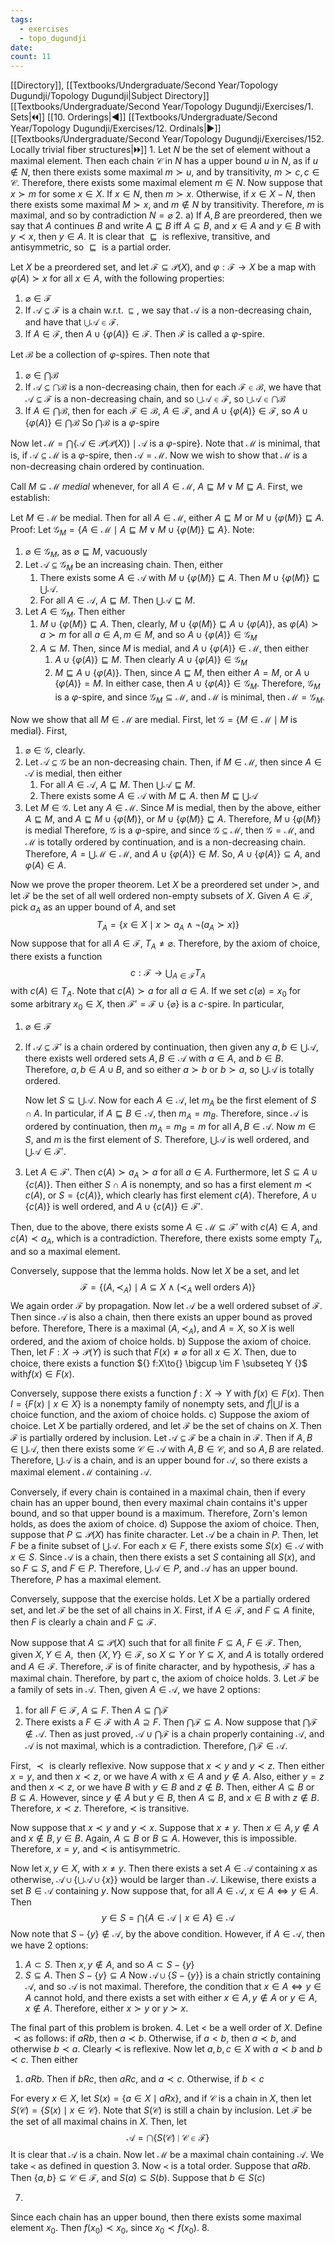 ```yaml
---
tags:
  - exercises
  - topo_dugundji
date: 
count: 11
---
```

[[Directory]], [[Textbooks/Undergraduate/Second Year/Topology Dugundji/Topology Dugundji|Subject Directory]]
[[Textbooks/Undergraduate/Second Year/Topology Dugundji/Exercises/1. Sets|🞀🞀]] [[10. Orderings|◀]] [[Textbooks/Undergraduate/Second Year/Topology Dugundji/Exercises/12. Ordinals|▶]] [[Textbooks/Undergraduate/Second Year/Topology Dugundji/Exercises/152. Locally trivial fiber structures|🞂🞂]]
1. 
Let $N {}$ be the set of element without a maximal element. Then each chain ${} \mathcal{C} {}$ in ${} N {}$ has a upper bound $u {}$ in ${} N$, as if ${} u \notin N {}$, then there exists some maximal $m\succ u$, and by transitivity, ${} m \succ c, c \in \mathcal{C} {}$. Therefore, there exists some maximal element ${} m \in N {}$. Now suppose that $x \succ m$ for some ${} x \in X {}$. If ${} x \in N {}$, then ${} m \succ x {}$. Otherwise, if ${} x \in X-N {}$, then there exists some maximal ${} M \succ x {}$, and ${} m \notin N {}$ by transitivity. Therefore, $m$ is maximal, and so by contradiction ${} N=\varnothing {}$
2. 
a)
If ${} A,\, B {}$ are preordered, then we say that ${} A {}$ continues $B {}$ and write ${} A \sqsubseteq B {}$ iff ${} A \subseteq B {}$, and ${} x \in A {}$ and ${} y \in B {}$ with $y\prec x {}$, then ${} y \in A {}$. It is clear that ${} \sqsubseteq  {}$ is reflexive, transitive, and antisymmetric, so ${} \sqsubseteq  {}$ is a partial order.

Let ${} X {}$ be a preordered set, and let ${} \mathscr{F} \subseteq \mathscr{P}(X) {}$, and ${} \varphi: \mathscr{F}\to{}X {}$ be a map with $\varphi(A)\succ x {}$ for all ${} x \in A {}$, with the following properties:
1. ${} \varnothing  \in \mathscr{F} {}$
2. If ${} \mathscr{A} \subseteq \mathscr{F} {}$ is a chain w.r.t. ${} \sqsubseteq  {}$, we say that $\mathscr{A} {}$ is a non-decreasing chain, and have that ${} \bigcup  \mathscr{A} \in \mathscr{F} {}$.
3. If $A \in \mathscr{F} {}$, then ${} A \cup \{ \varphi(A) \} \in \mathscr{F} {}$.
Then $\mathscr{F}$ is called a $\varphi {}$-spire. 

Let ${} \mathscr{B}$ be a collection of $\varphi$-spires. Then note that
1. ${} \varnothing \in \bigcap \mathscr{B} {}$
2. If ${} \mathscr{A} \subseteq  \bigcap  \mathscr{B} {}$ is a non-decreasing chain, then for each ${} \mathscr{F} \in \mathscr{B} {}$, we have that ${} \mathscr{A} \subseteq \mathscr{F} {}$ is a non-decreasing chain, and so ${} \bigcup \mathscr{A} \in \mathscr{F} {}$, so ${} \bigcup \mathscr{A} \in \bigcap \mathscr{B} {}$
3. If ${} A \in \bigcap \mathscr{B} {}$, then for each ${} \mathscr{F} \in \mathscr{B} {}$, ${} A \in \mathscr{F} {}$, and ${} A \cup  \{ \varphi(A) \} \in \mathscr{F} {}$, so ${} A \cup \{ \varphi(A) \} \in \bigcap \mathscr{B} {}$
So ${} \bigcap \mathscr{B} {}$ is a $\varphi$-spire

Now let ${} \mathscr{M}= \bigcap \{ \mathscr{A} \in \mathscr{P}(\mathscr{P}(X))\mid \mathscr{A} \text{ is a }\varphi \text{-spire} \} {}$. Note that $\mathscr{M}$ is minimal, that is, if ${} \mathscr{A} \subseteq \mathscr{M} {}$ is a $\varphi$-spire, then $\mathscr{A}=\mathscr{M} {}$. Now we wish to show that $\mathscr{M} {}$ is a non-decreasing chain ordered by continuation.

Call ${} M \subseteq  \mathscr{M} {}$ *medial* whenever, for all ${} A  \in \mathscr{M} {}$, ${} A \sqsubseteq  M \vee M \sqsubseteq  A {}$. First, we establish:

Let ${} M \in \mathscr{M} {}$ be medial. Then for all ${} A \in \mathscr{M} {}$, either ${} A \sqsubseteq  M {}$ or ${} M \cup \{ \varphi(M) \} \sqsubseteq A {}$.
Proof:
Let ${} \mathscr{G}_{M}=\{ A \in \mathscr{M} \mid  A \sqsubseteq  M \vee  M \cup \{ \varphi(M) \} \sqsubseteq  A \} {}$. Note:
1. ${} \varnothing \in \mathscr{G}_{M} {}$, as ${} \varnothing  \sqsubseteq  M {}$, vacuously
2. Let ${} \mathscr{A} \subseteq \mathscr{G}_{M} {}$ be an increasing chain. Then, either
	1. There exists some ${} A \in \mathscr{A} {}$ with ${} M \cup \{ \varphi(M) \} \sqsubseteq A {}$. Then ${} M \cup  \{  \varphi(M) \} \sqsubseteq \bigcup \mathscr{A} {}$.
	2. For all ${} A \in \mathscr{A} {}$, ${} A \sqsubseteq  M {}$. Then ${} \bigcup \mathscr{A} \sqsubseteq  M {}$.
3. Let ${} A \in \mathscr{G}_{M} {}$. Then either
	1. ${} M \cup \{ \varphi(M) \} \sqsubseteq  A {}$. Then, clearly, ${} M \cup \{ \varphi(M) \} \sqsubseteq  A \cup \{ \varphi(A) \} {}$, as ${} \varphi(A)\succ a \succ m {}$ for all ${} a \in A,\, m \in M {}$, and so ${} A \cup \{ \varphi(A) \} \in \mathscr{G}_{M} {}$
	2. ${} A \subseteq M {}$. Then, since $M {}$ is medial, and ${} A \cup \{ \varphi (A) \} \in \mathscr{M} {}$, then either
		1. ${} A \cup \{ \varphi(A) \} \sqsubseteq  M {}$. Then clearly  ${} A \cup \{ \varphi(A) \}  \in \mathscr{G}_{M} {}$
		2. ${} M \sqsubseteq  A \cup \{ \varphi(A) \} {}$. Then, since ${} A \sqsubseteq M {}$, then either ${} A=M {}$, or ${} A \cup \{ \varphi(A) \}=M {}$. In either case, then ${} A \cup  \{  \varphi(A) \} \in \mathscr{G}_{M} {}$. 
Therefore, ${} \mathscr{G}_{M}$ is a $\varphi {}$-spire, and since ${} \mathscr{G}_{M} \subseteq \mathscr{M} {}$, and ${} \mathscr{M}$ is minimal, then ${} \mathscr{M}=\mathscr{G}_{M} {}$. 

Now we show that all ${} M \in \mathscr{M} {}$ are medial. First, let ${} \mathscr{G}=\{ M \in \mathscr{M} \mid M \text{ is medial} \} {}$. First, 
1. ${} \varnothing  \in \mathscr{G} {}$, clearly.
2. Let ${} \mathscr{A} \subseteq \mathscr{G} {}$ be an non-decreasing chain. Then, if ${} M \in \mathscr{M} {}$, then since ${} A \in \mathscr{A} {}$ is medial, then either 
	1. For all ${} A \in \mathscr{A} {}$, ${} A \sqsubseteq M {}$. Then ${} \bigcup \mathscr{A} \sqsubseteq M {}$.
	2. There exists some ${} A \in \mathscr{A} {}$ with ${} M \sqsubseteq A {}$. then ${} M \sqsubseteq \bigcup \mathscr{A} {}$
3. Let ${} M \in \mathscr{G} {}$. Let any ${} A \in \mathscr{M} {}$. Since ${} M {}$ is medial, then by the above, either ${} A \sqsubseteq M  {}$, and ${} A \sqsubseteq M \cup \{ \varphi(M) \} {}$, or ${} M \cup \{ \varphi(M) \} \sqsubseteq  A {}$. Therefore, ${} M \cup  \{  \varphi(M) \} {}$ is medial
Therefore, $\mathscr{G}$ is a $\varphi$-spire, and since ${} \mathscr{G} \subseteq \mathscr{M} {}$, then ${} \mathscr{G}=\mathscr{M} {}$, and $\mathscr{M}$ is totally ordered by continuation, and is a non-decreasing chain. Therefore, ${} A=\bigcup \mathscr{M} \in \mathscr{M} {}$, and ${} A \cup \{ \varphi(A) \} \in M {}$. So, $A \cup  \{ \varphi(A) \} \subseteq A {}$, and ${} \varphi(A) \in A {}$.

Now we prove the proper theorem.
Let ${} X {}$ be a preordered set under ${} \succ$, and let ${} \mathscr{F} {}$ be the set of all well ordered non-empty subsets of $X {}$. Given ${} A \in \mathscr{F} {}$, pick ${} a_{A} {}$ as an upper bound of $A$, and set
$$
T_{A}=\{ x \in X \mid  x \succ a_{A} \wedge \neg(a_{A}  \succ  x)  \}
$$
Now suppose that for all ${} A \in \mathscr{F} {}$, ${} T_{A}\neq  \varnothing  {}$. Therefore, by the axiom of choice, there exists a function
$$
c: \mathscr{F} \to{}\bigcup_{A\in \mathscr{F}}T_{A}
$$
with ${} c(A) \in T_{A} {}$. Note that ${} c(A) \succ a {}$ for all ${} a \in A {}$. If we set ${} c(\varnothing )=x_{0} {}$ for some arbitrary ${} x_{0} \in X {}$, then ${} \mathscr{F}' =\mathscr{F} \cup \{  \varnothing  \} {}$ is a $c {}$-spire. In particular, 
1. ${} \varnothing  \in \mathscr{F} {}$
2. If ${} \mathscr{A} \subseteq \mathscr{F}' {}$ is a chain ordered by continuation, then given any ${} a,\, b \in \bigcup \mathscr{A} {}$, there exists well ordered sets ${} A,\, B \in \mathscr{A} {}$ with ${} a \in A {}$, and ${} b \in B {}$. Therefore, ${} a,\, b \in  A \cup B {}$, and so either ${} a \succ b {}$ or ${} b \succ a {}$, so ${} \bigcup \mathscr{A} {}$ is totally ordered. 

	Now let ${} S\subseteq  \bigcup \mathscr{A} {}$. Now for each ${} A \in \mathscr{A}  {}$, let ${} m_{A} {}$ be the first element of ${} S \cap  A {}$. In particular, if ${} A \sqsubseteq B \in \mathscr{A} {}$, then ${} m_{A}=m_{B} {}$. Therefore, since $\mathscr{A}$ is ordered by continuation, then ${} m_{A}=m_{B}=m {}$ for all ${} A,\, B \in \mathscr{A} {}$. Now ${} m \in S {}$, and $m$ is the first element of $S$. Therefore, ${} \bigcup \mathscr{A} {}$ is well ordered, and ${} \bigcup \mathscr{A} \in \mathscr{F}' {}$.
3. Let ${} A \in \mathscr{F}' {}$. Then $c(A)\succ a_{A}\succ a$ for all ${} a \in A {}$. Furthermore, let ${} S \subseteq A \cup \{ c(A) \} {}$. Then either ${} S \cap A {}$ is nonempty, and so has a first element ${} m\prec c(A) {}$, or ${} S=\{ c(A) \} {}$, which clearly has first element $c(A)$. Therefore, ${} A \cup \{ c(A) \} {}$ is well ordered, and ${} A \cup \{ c(A) \} \in \mathscr{F}' {}$. 

Then, due to the above, there exists some ${} A \in \mathscr{M} \subseteq \mathscr{F}' {}$ with ${} c(A) \in A {}$, and ${} c(A)\prec a_{A}$, which is a contradiction. Therefore, there exists some empty ${} T_{A} {}$, and so a maximal element.

Conversely, suppose that the lemma holds. Now let $X {}$ be a set, and let 
$$
\mathscr{F}=\{ (A,\, \prec _{A}) \mid A \subseteq X \wedge (\prec _{A} \text{ well orders } A) \}
$$
We again order $\mathscr{F}$ by propagation. Now let $\mathscr{A}$ be a well ordered subset of $\mathscr{F}$. Then since $\mathscr{A}$ is also a chain, then there exists an upper bound as proved before. Therefore, There is a maximal ${} (A,\, \prec _{A})$, and $A=X {}$, so $X {}$ is well ordered, and the axiom of choice holds.
b)
Suppose the axiom of choice. Then, let ${} F:X\to{}\mathscr{P}(Y) {}$ is such that ${} F(x)\neq \varnothing  {}$ for all ${} x \in X. {}$ Then, due to choice, there exists a function ${} f:X\to{} \bigcup \im F \subseteq Y {}$ with${} f(x) \in F(x) {}$.

Conversely, suppose there exists a function $f:X\to{}Y {}$ with ${} f(x) \in F(x) {}$. Then ${} I=\{ F(x) \mid x \in X \} {}$ is a nonempty family of nonempty sets, and ${} f|\bigcup I {}$ is a choice function, and the axiom of choice holds.
c)
Suppose the axiom of choice. Let $X$ be partially ordered, and let $\mathscr{F}$ be the set of chains on $X$. Then $\mathscr{F}$ is partially ordered by inclusion. Let ${} \mathscr{A} \subseteq \mathscr{F} {}$ be a chain in $\mathscr{F}$. Then if ${} A,\, B \in \bigcup \mathscr{A}$, then there exists some $\mathcal{C} \in \mathscr{A} {}$ with ${} A,\, B \in  \mathcal{C} {}$, and so $A,\, B {}$ are related. Therefore, ${} \bigcup \mathscr{A} {}$ is a chain, and is an upper bound for $\mathscr{A}$, so there exists a maximal element $\mathscr{M}$ containing $\mathscr{A} {}$.

Conversely, if every chain is contained in a maximal chain, then if every chain has an upper bound, then every maximal chain contains it's upper bound, and so that upper bound is a maximum. Therefore, Zorn's lemon holds, as does the axiom of choice. 
d)
Suppose the axiom of choice. Then, suppose that ${} P \subseteq \mathscr{P}(X) {}$ has finite character. Let $\mathscr{A}$ be a chain in $P$. Then, let $F$ be a finite subset of ${} \bigcup \mathscr{A} {}$. For each ${} x \in F {}$, there exists some ${} S(x) \in \mathscr{A} {}$ with ${} x \in S {}$. Since $\mathscr{A} {}$ is a chain, then there exists a set ${} S {}$ containing all ${} S(x)$, and so ${} F \subseteq S {}$, and ${} F \in P {}$. Therefore, ${} \bigcup \mathscr{A} \in P {}$, and $\mathscr{A}$ has an upper bound. Therefore, $P$ has a maximal element. 

Conversely, suppose that the exercise holds. Let $X$ be a partially ordered set, and let $\mathscr{F}$ be the set of all chains in $X$. First, if ${} A \in \mathscr{F} {}$, and ${} F \subseteq A {}$ finite, then $F$ is clearly a chain and ${} F \subseteq \mathscr{F} {}$. 

Now suppose that ${} A \subseteq \mathscr{P}(X) {}$ such that for all finite ${} F \subseteq A {}$, ${} F \in \mathscr{F} {}$. Then, given ${} X,\, Y \in A, {}$ then $\{ X,\, Y \} \in \mathscr{F} {}$, so ${} X \subseteq Y {}$ or ${} Y \subseteq X {}$, and $A$ is totally ordered and ${} A \in \mathscr{F} {}$. Therefore, $\mathscr{F}$ is of finite character, and by hypothesis, $\mathscr{F} {}$ has a maximal chain. Therefore, by part c, the axiom of choice holds.
3. 
Let $\mathscr{F} {}$ be a family of sets in $\mathscr{A} {}$. Then, given ${} A \in \mathscr{A} {}$, we have 2 options:
1. for all ${} F \in \mathscr{F} {}$, ${} A \subseteq F {}$. Then ${} A \subseteq  \bigcap \mathscr{F} {}$
2. There exists a ${} F \in \mathscr{F} {}$ with ${} A\supseteq F {}$. Then ${} \bigcap \mathscr{F} \subseteq A {}$.
Now suppose that ${} \bigcap \mathscr{F} \notin \mathscr{A} {}$. Then as just proved, ${} \mathscr{A} \cup  \bigcap  \mathscr{F} {}$ is a chain properly containing ${} \mathscr{A} {}$, and $\mathscr{A} {}$ is not maximal, which is a contradiction. Therefore, ${} \bigcap  \mathscr{F} \in \mathscr{A} {}$.

First, ${} \prec {}$ is clearly reflexive. Now suppose that ${} x \prec y {}$ and $y\prec z$. Then either ${} x=y {}$, and then ${} x \prec z {}$, or we have $A$ with ${} x \in A {}$ and ${} y \notin A {}$. Also, either ${} y=z {}$ and then ${} x \prec z {}$, or we have $B$ with ${} y \in B {}$ and ${} z \notin B {}$. Then, either ${} A \subseteq B {}$ or ${} B \subseteq A {}$. However, since ${} y \notin A {}$ but ${} y \in B {}$, then ${} A \subseteq B {}$, and ${} x \in B {}$ with ${} z \notin B {}$. Therefore, ${} x \prec z {}$. Therefore, $\prec$ is transitive. 

Now suppose that ${} x \prec y {}$ and ${} y \prec x {}$. Suppose that $x\neq y$. Then ${} x \in A,\, y \notin A {}$ and ${} x \notin B,\, y \in B {}$. Again, ${} A \subseteq B {}$ or ${} B \subseteq A {}$. However, this is impossible. Therefore, ${} x=y {}$, and $\prec$ is antisymmetric. 

Now let ${} x,\, y \in X {}$, with $x\neq y {}$. Then there exists a set ${} A \in \mathscr{A} {}$ containing $x$ as otherwise, ${} \mathscr{A}\cup \left\{ \bigcup \mathscr{A} \cup \{ x \}\right\} {} {}$ would be larger than $\mathscr{A}$. Likewise, there exists a set ${} B \in \mathscr{A} {}$ containing $y {}$. Now suppose that, for all ${} A \in \mathscr{A} {}$, ${} x \in A \iff y \in A {}$. Then 
$$
y \in S=\bigcap \{ A \in \mathscr{A} \mid  x \in A \} \in \mathscr{A}
$$
Now note that ${} S -\{ y \} \notin  \mathscr{A} {}$, by the above condition. However, if ${} A \in \mathscr{A} {}$, then we have 2 options:
1. ${} A \subset S {}$. Then ${} x,\, y \notin A {}$, and so ${} A \subset S-\{ y \} {}$
2. ${} S \subseteq A {}$. Then ${} S-\{ y \} \subseteq A {}$
Now ${} \mathscr{A} \cup \{ S-\{ y \} \} {}$ is a chain strictly containing $\mathscr{A}$, and so $\mathscr{A}$ is not maximal. Therefore, the condition that ${} x \in A \iff y \in A {}$ cannot hold, and there exists a set with either ${} x \in A,\, y \notin A {}$ or ${} y \in A,\,  x \notin A {}$. Therefore, either ${} x \succ y {}$ or ${} y \succ x {}$.

The final part of this problem is broken.
4. 
Let $<$ be a well order of $X$. Define $\prec  {}$as follows: if $aRb {}$, then $a\prec b$. Otherwise, if ${} a <b {}$, then ${} a \prec b {}$, and otherwise ${} b \prec a {}$. Clearly $\prec$ is reflexive. Now let ${} a,\, b,\,  c \in X {}$ with ${} a \prec b {}$ and $b\prec c$. Then either
1. $aRb {}$. Then if $bRc {}$, then $aRc {}$, and ${} a \prec c {}$. Otherwise, if $b<c {}$

For every ${} x \in X {}$, let ${} S(x)=\{  a \in X \mid a R x \} {}$, and if ${} \mathcal{C} {}$ is a chain in $X {}$, then let ${} S(\mathcal{C})=\{ S(x) \mid  x \in \mathcal{C} \} {}$. Note that ${} S(\mathcal{C}) {}$ is still a chain by inclusion. Let ${} \mathscr{F} {}$ be the set of all maximal chains in ${} X$. Then, let 
$$
\mathscr{A}=\bigcap \{ S(\mathcal{C}) \mid  \mathcal{C} \in \mathscr{F} \}
$$
It is clear that $\mathscr{A}$ is a chain. Now let $\mathscr{M}$ be a maximal chain containing $\mathscr{A}$. We take $\prec$ as defined in question $3$. Now $\prec$ is a total order. Suppose that $aRb {}$. Then ${} \{ a,\, b \} \subseteq \mathcal{C} \in \mathscr{F} {}$,  and $S(a) \subseteq S(b) {}$. Suppose that ${} b \in S(c) {}$

7. 
Since each chain has an upper bound, then there exists some maximal element $x_{0}$. Then ${} f(x_{0}) \prec x_{0} {}$, since ${} x_{0} \prec f(x_{0}) {}$.
8. 
